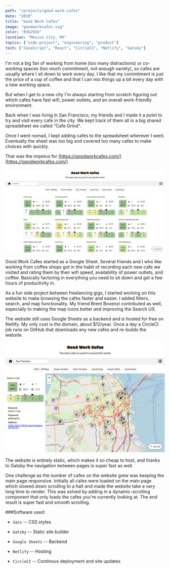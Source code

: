 ```yaml
---
path: "/projects/good-work-cafes"
date: "2019"
title: "Good Work Cafes"
image: "goodworkcafes.svg"
color: "#3b291b"
location: "Mexico City, MX"
topics: ["side-project", "engineering", "product"]
tech: ["JavaScript", "React", "CircleCI", "Netlify", "Gatsby"]
---
```



I'm not a big fan of working from home (too many distractions) or co-working spaces (too much commitment, not enough variety), so cafes are usually where I sit down to work every day. I like that my commitment is just the price of a cup of coffee and that I can mix things up a bit every day with a new working space.

But when I get to a new city I'm always starting from scratch figuring out which cafes have fast wifi, power outlets, and an overall work-friendly environment.

Back when I was living in San Francisco, my friends and I made it a point to try and visit every cafe in the city. We kept track of them all in a big shared spreadsheet we called "Cafe Grind".

Once I went nomad, I kept adding cafes to the spreadsheet wherever I went. Eventually the sheet was too big and covered too many cafes to make choices with quickly.

That was the impetus for [https://goodworkcafes.com/](https://goodworkcafes.com/)

![Homepage Screenshot](/images/goodworkcafes/homepage.png "Good Work Cafes Homepage")

Good Work Cafes started as a Google Sheet. Several friends and I who like working from coffee shops got in the habit of recording each new cafe we visited and rating them by their wifi speed, availability of power outlets, and coffee. Basically factoring in everything you need to sit down and get a few hours of productivity in.

As a fun side project between freelancing gigs, I started working on this website to make browsing the cafes faster and easier. I added filters, search, and map functionality. My friend Brent Bovenzi contributed as well, especially to making the map icons better and improving the Search UX.

The website still uses Google Sheets as a backend and is hosted for free on Netlify. My only cost is the domain, about $12/year. Once a day a CircleCI job runs on GitHub that downloads any new cafes and re-builds the website.

![Map Page Screenshot](/images/goodworkcafes/map.png "Good Work Cafes Map View")

The website is entirely static, which makes it so cheap to host, and thanks to Gatsby the navigation between pages is super fast as well.

One challenge as the number of cafes on the website grew was keeping the main page responsive. Initially all cafes were loaded on the main page which slowed down scrolling to a halt and made the website take a very long time to render. This was solved by adding in a dynamic-scrolling component that only loads the cafes you're currently looking at. The end result is super fast and smooth scrolling.



###Software used:

* `Sass` -- CSS styles

* `Gatsby` -- Static site builder

* `Google Sheets` -- Backend

* `Netlify` -- Hosting

* `CircleCI` -- Continous deployment and site updates
